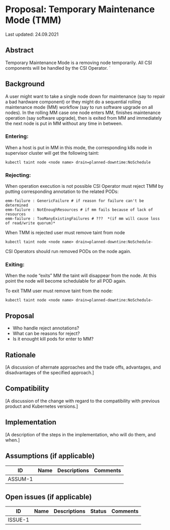 # Proposal: Temporary Maintenance Mode (TMM)

Last updated: 24.09.2021


## Abstract

Temporary Maintenance Mode is a removing node temporarily. All CSI components will be handled by the CSI Operator.
`
## Background

A user might want to take a single node down for maintenance (say to repair a bad hardware component) or they might do a sequential rolling maintenance mode (MM) workflow (say to run software upgrade on all nodes). In the rolling MM case one node enters MM, finishes maintenance operation (say software upgrade), then is exited from MM and immediately the next node is put in MM without any time in between.


### Entering:

When a host is put in MM in this mode, the corresponding k8s node in supervisor cluster will get the following taint:
```
kubectl taint node <node name> drain=planned-downtime:NoSchedule
```

### Rejecting:

When operation execution is not possible CSI Operator must reject TMM by putting corresponding annotation to the related PODs:
```
emm-failure : GenericFailure # if reason for failure can't be determined
emm-failure : NotEnoughResources # if mm fails because of lack of resources
emm-failure : TooManyExistingFailures # ???  *(if mm will cause loss of read/write quorum)*
```
When TMM is rejected user must remove taint from node
```
kubectl taint node <node name> drain=planned-downtine:NoSchedule-
```
CSI Operators should run removed PODs on the node again.

### Exiting:
When the node “exits” MM the taint will disappear from the node. At this point the node will become schedulable for all POD again.

To exit TMM user must remove taint from the node:
```
kubectl taint node <node name> drain=planned-downtine:NoSchedule-
```

## Proposal

* Who handle reject annotations?
* What can be reasons for reject? 
* Is it enought kill pods for enter to MM?

## Rationale

[A discussion of alternate approaches and the trade offs, advantages, and disadvantages of the specified approach.]

## Compatibility

[A discussion of the change with regard to the compatibility with previous product and Kubernetes versions.]

## Implementation

[A description of the steps in the implementation, who will do them, and when.]

## Assumptions (if applicable)

ID | Name | Descriptions | Comments
---| -----| -------------| --------
ASSUM-1 |   |   |


## Open issues (if applicable)

ID | Name | Descriptions | Status | Comments
---| -----| -------------| ------ | --------
ISSUE-1 |   |   |   |   
